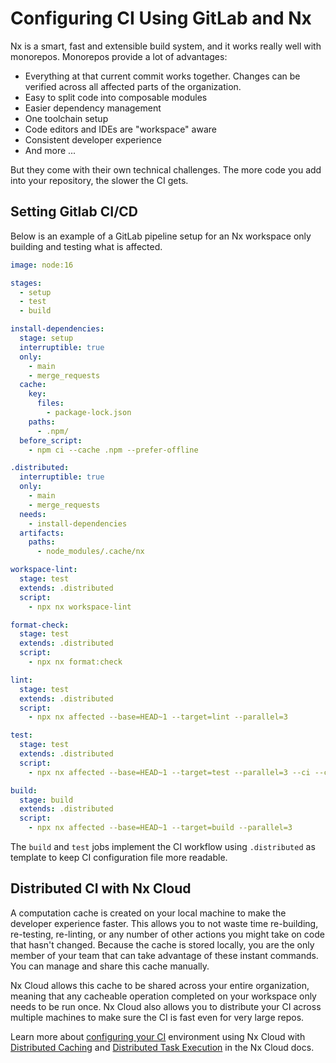 # Configuring CI Using GitLab and Nx

Nx is a smart, fast and extensible build system, and it works really well with monorepos. Monorepos provide a lot of advantages:

- Everything at that current commit works together. Changes can be verified across all affected parts of the organization.
- Easy to split code into composable modules
- Easier dependency management
- One toolchain setup
- Code editors and IDEs are "workspace" aware
- Consistent developer experience
- And more ...

But they come with their own technical challenges. The more code you add into your repository, the slower the CI gets.

## Setting Gitlab CI/CD

Below is an example of a GitLab pipeline setup for an Nx workspace only building and testing what is affected.

```yaml
image: node:16

stages:
  - setup
  - test
  - build

install-dependencies:
  stage: setup
  interruptible: true
  only:
    - main
    - merge_requests
  cache:
    key:
      files:
        - package-lock.json
    paths:
      - .npm/
  before_script:
    - npm ci --cache .npm --prefer-offline

.distributed:
  interruptible: true
  only:
    - main
    - merge_requests
  needs:
    - install-dependencies
  artifacts:
    paths:
      - node_modules/.cache/nx

workspace-lint:
  stage: test
  extends: .distributed
  script:
    - npx nx workspace-lint

format-check:
  stage: test
  extends: .distributed
  script:
    - npx nx format:check

lint:
  stage: test
  extends: .distributed
  script:
    - npx nx affected --base=HEAD~1 --target=lint --parallel=3

test:
  stage: test
  extends: .distributed
  script:
    - npx nx affected --base=HEAD~1 --target=test --parallel=3 --ci --code-coverage

build:
  stage: build
  extends: .distributed
  script:
    - npx nx affected --base=HEAD~1 --target=build --parallel=3
```

The `build` and `test` jobs implement the CI workflow using `.distributed` as template to keep
CI configuration file more readable.

## Distributed CI with Nx Cloud

A computation cache is created on your local machine to make the developer experience faster. This allows you to not waste time re-building, re-testing, re-linting, or any number of other actions you might take on code that hasn't changed. Because the cache is stored locally, you are the only member of your team that can take advantage of these instant commands. You can manage and share this cache manually.

Nx Cloud allows this cache to be shared across your entire organization, meaning that any cacheable operation completed on your workspace only needs to be run once. Nx Cloud also allows you to distribute your CI across multiple machines to make sure the CI is fast even for very large repos.

Learn more about [configuring your CI](https://nx.app/docs/configuring-ci) environment using Nx Cloud with [Distributed Caching](https://nx.app/docs/distributed-caching) and [Distributed Task Execution](https://nx.app/docs/distributed-execution) in the Nx Cloud docs.
